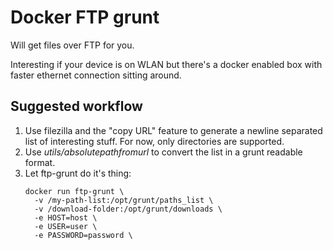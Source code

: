 # Docker FTP grunt

Will get files over FTP for you. 

Interesting if your device is on WLAN but there's a docker enabled box with faster ethernet connection sitting around.

## Suggested workflow

1. Use filezilla and the "copy URL" feature to generate a newline separated list of interesting stuff.
   For now, only directories are supported.
2. Use *utils/absolutepathfromurl* to convert the list in a grunt readable format.
3. Let ftp-grunt do it's thing:
   ```
   docker run ftp-grunt \
     -v /my-path-list:/opt/grunt/paths_list \
     -v /download-folder:/opt/grunt/downloads \
     -e HOST=host \
     -e USER=user \
     -e PASSWORD=password \
   ```
